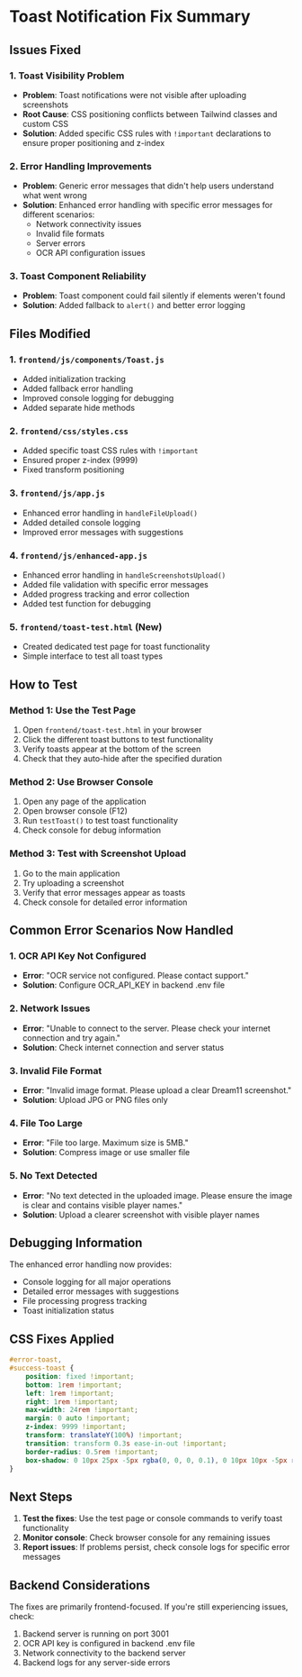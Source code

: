 # Toast Notification Fix Summary

## Issues Fixed

### 1. Toast Visibility Problem
- **Problem**: Toast notifications were not visible after uploading screenshots
- **Root Cause**: CSS positioning conflicts between Tailwind classes and custom CSS
- **Solution**: Added specific CSS rules with `!important` declarations to ensure proper positioning and z-index

### 2. Error Handling Improvements
- **Problem**: Generic error messages that didn't help users understand what went wrong
- **Solution**: Enhanced error handling with specific error messages for different scenarios:
  - Network connectivity issues
  - Invalid file formats
  - Server errors
  - OCR API configuration issues

### 3. Toast Component Reliability
- **Problem**: Toast component could fail silently if elements weren't found
- **Solution**: Added fallback to `alert()` and better error logging

## Files Modified

### 1. `frontend/js/components/Toast.js`
- Added initialization tracking
- Added fallback error handling
- Improved console logging for debugging
- Added separate hide methods

### 2. `frontend/css/styles.css`
- Added specific toast CSS rules with `!important`
- Ensured proper z-index (9999)
- Fixed transform positioning

### 3. `frontend/js/app.js`
- Enhanced error handling in `handleFileUpload()`
- Added detailed console logging
- Improved error messages with suggestions

### 4. `frontend/js/enhanced-app.js`
- Enhanced error handling in `handleScreenshotsUpload()`
- Added file validation with specific error messages
- Added progress tracking and error collection
- Added test function for debugging

### 5. `frontend/toast-test.html` (New)
- Created dedicated test page for toast functionality
- Simple interface to test all toast types

## How to Test

### Method 1: Use the Test Page
1. Open `frontend/toast-test.html` in your browser
2. Click the different toast buttons to test functionality
3. Verify toasts appear at the bottom of the screen
4. Check that they auto-hide after the specified duration

### Method 2: Use Browser Console
1. Open any page of the application
2. Open browser console (F12)
3. Run `testToast()` to test toast functionality
4. Check console for debug information

### Method 3: Test with Screenshot Upload
1. Go to the main application
2. Try uploading a screenshot
3. Verify that error messages appear as toasts
4. Check console for detailed error information

## Common Error Scenarios Now Handled

### 1. OCR API Key Not Configured
- **Error**: "OCR service not configured. Please contact support."
- **Solution**: Configure OCR_API_KEY in backend .env file

### 2. Network Issues
- **Error**: "Unable to connect to the server. Please check your internet connection and try again."
- **Solution**: Check internet connection and server status

### 3. Invalid File Format
- **Error**: "Invalid image format. Please upload a clear Dream11 screenshot."
- **Solution**: Upload JPG or PNG files only

### 4. File Too Large
- **Error**: "File too large. Maximum size is 5MB."
- **Solution**: Compress image or use smaller file

### 5. No Text Detected
- **Error**: "No text detected in the uploaded image. Please ensure the image is clear and contains visible player names."
- **Solution**: Upload a clearer screenshot with visible player names

## Debugging Information

The enhanced error handling now provides:
- Console logging for all major operations
- Detailed error messages with suggestions
- File processing progress tracking
- Toast initialization status

## CSS Fixes Applied

```css
#error-toast,
#success-toast {
    position: fixed !important;
    bottom: 1rem !important;
    left: 1rem !important;
    right: 1rem !important;
    max-width: 24rem !important;
    margin: 0 auto !important;
    z-index: 9999 !important;
    transform: translateY(100%) !important;
    transition: transform 0.3s ease-in-out !important;
    border-radius: 0.5rem !important;
    box-shadow: 0 10px 25px -5px rgba(0, 0, 0, 0.1), 0 10px 10px -5px rgba(0, 0, 0, 0.04) !important;
}
```

## Next Steps

1. **Test the fixes**: Use the test page or console commands to verify toast functionality
2. **Monitor console**: Check browser console for any remaining issues
3. **Report issues**: If problems persist, check console logs for specific error messages

## Backend Considerations

The fixes are primarily frontend-focused. If you're still experiencing issues, check:
1. Backend server is running on port 3001
2. OCR API key is configured in backend .env file
3. Network connectivity to the backend server
4. Backend logs for any server-side errors 